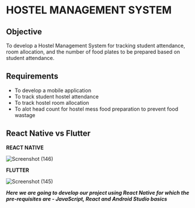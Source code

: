 # HOSTEL MANAGEMENT SYSTEM

## Objective 
To develop a Hostel Management System for tracking student attendance, room allocation, and the number of food plates to be prepared based on student attendance.

## Requirements  
- To develop a mobile application
- To track student hostel attendance
- To track hostel room allocation 
- To alot head count for hostel mess food preparation to prevent food wastage

## React Native vs Flutter

**REACT NATIVE**

![Screenshot (146)](https://user-images.githubusercontent.com/77912752/221134656-ee639e6c-ddf1-4e8f-b499-8819c6dabf06.png)


**FLUTTER**

![Screenshot (145)](https://user-images.githubusercontent.com/77912752/221134680-a5c2c1da-1229-4b11-b703-1b8b8de83374.png)




***Here we are going to develop our project using React Native for which the pre-requisites are - JavaScript, React and Android Studio basics***
